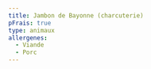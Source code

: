 ```yaml
---
title: Jambon de Bayonne (charcuterie)
pFrais: true
type: animaux
allergenes:
  - Viande
  - Porc
---
```


